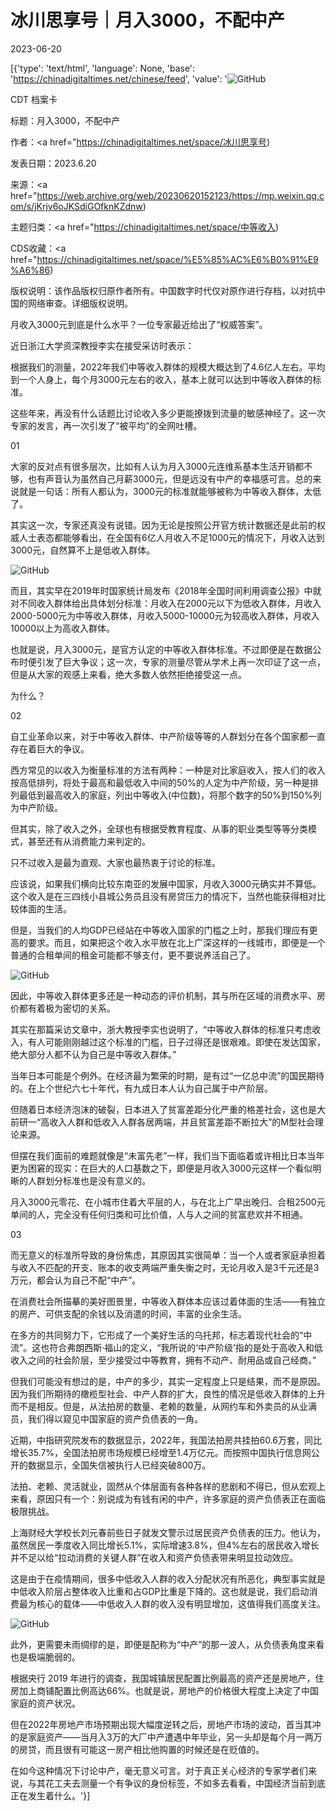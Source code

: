 # 冰川思享号｜月入3000，不配中产

2023-06-20

[{'type': 'text/html', 'language': None, 'base': 'https://chinadigitaltimes.net/chinese/feed', 'value': '![GitHub](https://mmbiz.qpic.cn/mmbiz_jpg/gicQOzTOxtnnTtpBpXk2E1vOJqibdWYgzvic19XVvrH3Q8w34y3NnP1JicGZakdSp67AJlcZe4uDLozbk9VFTCL07A/640)



CDT 档案卡

标题：月入3000，不配中产

作者：<a href="https://chinadigitaltimes.net/space/冰川思享号)

发表日期：2023.6.20

来源：<a href="https://web.archive.org/web/20230620152123/https://mp.weixin.qq.com/s/jKrjv6oJKSdiGOfknKZdnw)

主题归类：<a href="https://chinadigitaltimes.net/space/中等收入)

CDS收藏：<a href="https://chinadigitaltimes.net/space/%E5%85%AC%E6%B0%91%E9%A6%86)

版权说明：该作品版权归原作者所有。中国数字时代仅对原作进行存档，以对抗中国的网络审查。详细版权说明。





月收入3000元到底是什么水平？一位专家最近给出了“权威答案”。

近日浙江大学资深教授李实在接受采访时表示：



根据我们的测量，2022年我们中等收入群体的规模大概达到了4.6亿人左右。平均到一个人身上，每个月3000元左右的收入，基本上就可以达到中等收入群体的标准。



这些年来，再没有什么话题比讨论收入多少更能撩拨到流量的敏感神经了。这一次专家的发言，再一次引发了“被平均”的全网吐槽。

01

大家的反对点有很多层次，比如有人认为月入3000元连维系基本生活开销都不够，也有声音认为虽然自己月薪3000元，但是远没有中产的幸福感可言。总的来说就是一句话：所有人都认为，3000元的标准就能够被称为中等收入群体，太低了。

其实这一次，专家还真没有说错。因为无论是按照公开官方统计数据还是此前的权威人士表态都能够看出，在全国有6亿人月收入不足1000元的情况下，月收入达到3000元，自然算不上是低收入群体。

![GitHub](https://mmbiz.qpic.cn/mmbiz_jpg/gicQOzTOxtnnTtpBpXk2E1vOJqibdWYgzvZJbuYpYHAQiazJuJkBeBzY45uI7ohiagZuRW1r1ztQiclqmHWm6duUqpA/640)

而且，其实早在2019年时国家统计局发布《2018年全国时间利用调查公报》中就对不同收入群体给出具体划分标准：月收入在2000元以下为低收入群体，月收入2000-5000元为中等收入群体，月收入5000-10000元为较高收入群体，月收入10000以上为高收入群体。

也就是说，月入3000元，是官方认定的中等收入群体标准。不过即便是在数据公布时便引发了巨大争议；这一次，专家的测量尽管从学术上再一次印证了这一点，但是从大家的观感上来看，绝大多数人依然拒绝接受这一点。

为什么？

02

自工业革命以来，对于中等收入群体、中产阶级等等的人群划分在各个国家都一直存在着巨大的争议。

西方常见的以收入为衡量标准的方法有两种：一种是对比家庭收入，按人们的收入按高低排列，将处于最高和最低收入中间的50%的人定为中产阶级，另一种是排列最低到最高收入的家庭，列出中等收入(中位数)，将那个数字的50%到150%列为中产阶级。

但其实，除了收入之外，全球也有根据受教育程度、从事的职业类型等等分类模式，甚至还有从消费能力来判定的。

只不过收入是最为直观、大家也最热衷于讨论的标准。

应该说，如果我们横向比较东南亚的发展中国家，月收入3000元确实并不算低。这个收入是在三四线小县城公务员且没有房贷压力的情况下，当然也能获得相对比较体面的生活。

但是，当我们的人均GDP已经站在中等收入国家的门槛之上时，那我们理应有更高的要求。而且，如果把这个收入水平放在北上广深这样的一线城市，即便是一个普通的合租单间的租金可能都不够支付，更不要说养活自己了。

![GitHub](https://mmbiz.qpic.cn/mmbiz_jpg/gicQOzTOxtnnTtpBpXk2E1vOJqibdWYgzvdAG9N3BJYgbx1tx2tQtn9Rib1c88yp6f2Ypg0dN2OuficjDo0XM8EF4Q/640)

因此，中等收入群体更多还是一种动态的评价机制，其与所在区域的消费水平、房价都有着极为密切的关系。

其实在那篇采访文章中，浙大教授李实也说明了，“中等收入群体的标准只考虑收入，有人可能刚刚越过这个标准的门槛，日子过得还是很艰难。即使在发达国家，绝大部分人都不认为自己是中等收入群体。”

当年日本可能是个例外。在经济最为繁荣的时期，是有过“一亿总中流”的国民期待的。在上个世纪六七十年代，有九成日本人认为自己属于中产阶层。

但随着日本经济泡沫的破裂，日本进入了贫富差距分化严重的格差社会，这也是大前研一“高收入人群和低收入人群各居两端，并且贫富差距不断拉大”的M型社会理论来源。

但摆在我们面前的难题就像是“未富先老”一样，我们当下面临着或许相比日本当年更为困窘的现实：在巨大的人口基数之下，即便是月收入3000元这样一个看似明晰的人群划分标准也是没有意义的。

月入3000元零花、在小城市住着大平层的人，与在北上广早出晚归、合租2500元单间的人，完全没有任何归类和可比价值，人与人之间的贫富悲欢并不相通。

03

而无意义的标准所导致的身份焦虑，其原因其实很简单：当一个人或者家庭承担着与收入不匹配的开支、账本的收支两端严重失衡之时，无论月收入是3千元还是3万元，都会认为自己不配“中产”。

在消费社会所描摹的美好图景里，中等收入群体本应该过着体面的生活——有独立的房产、可供支配的余钱以及消遣的时间，丰富的业余生活。

在多方的共同努力下，它形成了一个美好生活的乌托邦，标志着现代社会的“中流”。这也符合弗朗西斯·福山的定义，“我所说的‘中产阶级’指的是处于高收入和低收入之间的社会阶层，至少接受过中等教育，拥有不动产、耐用品或自己经商。”

但我们可能没有想过的是，中产的多少，其实一定程度上只是结果，而不是原因。因为我们所期待的橄榄型社会、中产人群的扩大，良性的情况是低收入群体的上升而不是相反。但是，从法拍房的数量、老赖的数量，从网约车和外卖员的从业满员，我们得以窥见中国家庭的资产负债表的一角。

近期，中指研究院发布的数据显示，2022年，我国法拍房共挂拍60.6万套，同比增长35.7%，全国法拍房市场规模已经增至1.4万亿元。而按照中国执行信息网公开的数据显示，全国失信被执行人已经突破800万。

法拍、老赖、灵活就业，固然从个体层面有各种各样的悲剧和不得已，但从宏观上来看，原因只有一个：别说成为有钱有闲的中产，许多家庭的资产负债表正在面临极限挑战。

上海财经大学校长刘元春前些日子就发文警示过居民资产负债表的压力。他认为，虽然居民一季度收入同比增长5.1%，实际增速3.8%，但4%左右的居民收入增长并不足以给“拉动消费的关键人群”在收入和资产负债表带来明显拉动效应。

这是由于在疫情期间，很多中低收入人群的收入分配状况有所恶化，典型事实就是中低收入阶层占整体收入比重和占GDP比重是下降的。这也就是说，我们启动消费最为核心的载体——中低收入人群的收入没有明显增加，这值得我们高度关注。

![GitHub](https://mmbiz.qpic.cn/mmbiz_jpg/gicQOzTOxtnnTtpBpXk2E1vOJqibdWYgzv9EFdddpxx49eZ8rGKOo9xDSClyBOiboo5hFpe9v4p6eZHGy0qez15Yg/640)

此外，更需要未雨绸缪的是，即便是配称为“中产”的那一波人，从负债表角度来看也是极端脆弱的。

根据央行 2019 年进行的调查，我国城镇居民配置比例最高的资产还是房地产，住房加上商铺配置比例高达66%。也就是说，房地产的价格很大程度上决定了中国家庭的资产状况。

但在2022年房地产市场预期出现大幅度逆转之后，房地产市场的波动，首当其冲的是家庭资产——当月入3万的大厂中产遭遇中年毕业，另一头却是每个月一两万的房贷，而且很有可能这一房产相比他购置的时候还是在贬值的。

在如今这种情况下讨论中产，毫无意义可言。对于真正关心经济的专家学者们来说，与其花工夫去测量一个有争议的身份标签，不如多去看看，中国经济当前到底正在发生着什么。'}]